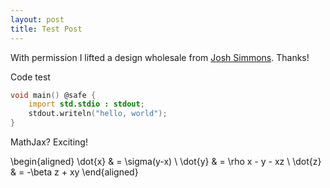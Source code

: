 ```yaml
---
layout: post
title: Test Post
---
```


With permission I lifted a design wholesale from
[Josh Simmons](https://github.com/jsimmons/jsimmons.github.io). Thanks!

Code test

```d
void main() @safe {
    import std.stdio : stdout;
    stdout.writeln("hello, world");
}
```

MathJax? Exciting!

\begin{aligned}
\dot{x} & = \sigma(y-x) \\
\dot{y} & = \rho x - y - xz \\
\dot{z} & = -\beta z + xy
\end{aligned}

